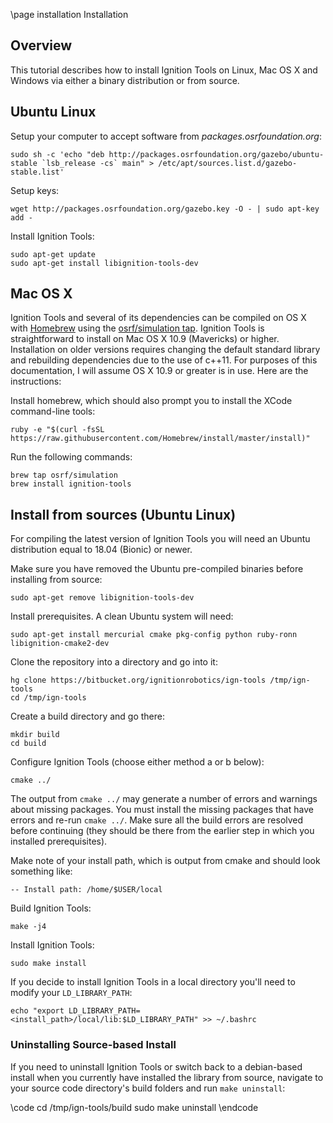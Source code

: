 \page installation Installation

## Overview

This tutorial describes how to install Ignition Tools on Linux, Mac OS X and
Windows via either a binary distribution or from source.

## Ubuntu Linux

Setup your computer to accept software from
*packages.osrfoundation.org*:

```{.sh}
sudo sh -c 'echo "deb http://packages.osrfoundation.org/gazebo/ubuntu-stable `lsb_release -cs` main" > /etc/apt/sources.list.d/gazebo-stable.list'
```

Setup keys:

```{.sh}
wget http://packages.osrfoundation.org/gazebo.key -O - | sudo apt-key add -
```

Install Ignition Tools:

```
sudo apt-get update
sudo apt-get install libignition-tools-dev
```

## Mac OS X

Ignition Tools and several of its dependencies can be compiled on OS
X with [Homebrew](http://brew.sh/) using the [osrf/simulation
tap](https://github.com/osrf/homebrew-simulation). Ignition Tools is
straightforward to install on Mac OS X 10.9 (Mavericks) or higher.
Installation on older versions requires changing the default standard
library and rebuilding dependencies due to the use of c++11. For
purposes of this documentation, I will assume OS X 10.9 or greater is in
use. Here are the instructions:

Install homebrew, which should also prompt you to install the XCode
command-line tools:

```
ruby -e "$(curl -fsSL https://raw.githubusercontent.com/Homebrew/install/master/install)"
```

Run the following commands:

```
brew tap osrf/simulation
brew install ignition-tools
```

## Install from sources (Ubuntu Linux)

For compiling the latest version of Ignition Tools you will need an
Ubuntu distribution equal to 18.04 (Bionic) or newer.

Make sure you have removed the Ubuntu pre-compiled binaries before
installing from source:

```
sudo apt-get remove libignition-tools-dev
```

Install prerequisites. A clean Ubuntu system will need:

```
sudo apt-get install mercurial cmake pkg-config python ruby-ronn libignition-cmake2-dev
```

Clone the repository into a directory and go into it:

```
hg clone https://bitbucket.org/ignitionrobotics/ign-tools /tmp/ign-tools
cd /tmp/ign-tools
```

Create a build directory and go there:

```
mkdir build
cd build
```

Configure Ignition Tools (choose either method a or b below):

```
cmake ../
```

The output from `cmake ../` may generate a number of errors and warnings
about missing packages. You must install the missing packages that have
errors and re-run `cmake ../`. Make sure all the build errors are
resolved before continuing (they should be there from the earlier step
in which you installed prerequisites).

Make note of your install path, which is output from cmake and should
look something like:

```
-- Install path: /home/$USER/local
```

Build Ignition Tools:

```
make -j4
```

Install Ignition Tools:

```
sudo make install
```

If you decide to install Ignition Tools in a local directory you'll need to
modify your `LD_LIBRARY_PATH`:

```
echo "export LD_LIBRARY_PATH=<install_path>/local/lib:$LD_LIBRARY_PATH" >> ~/.bashrc
```

### Uninstalling Source-based Install

If you need to uninstall Ignition Tools or switch back to a
debian-based install when you currently have installed the library from
source, navigate to your source code directory's build folders and run
`make uninstall`:

\code
cd /tmp/ign-tools/build
sudo make uninstall
\endcode
